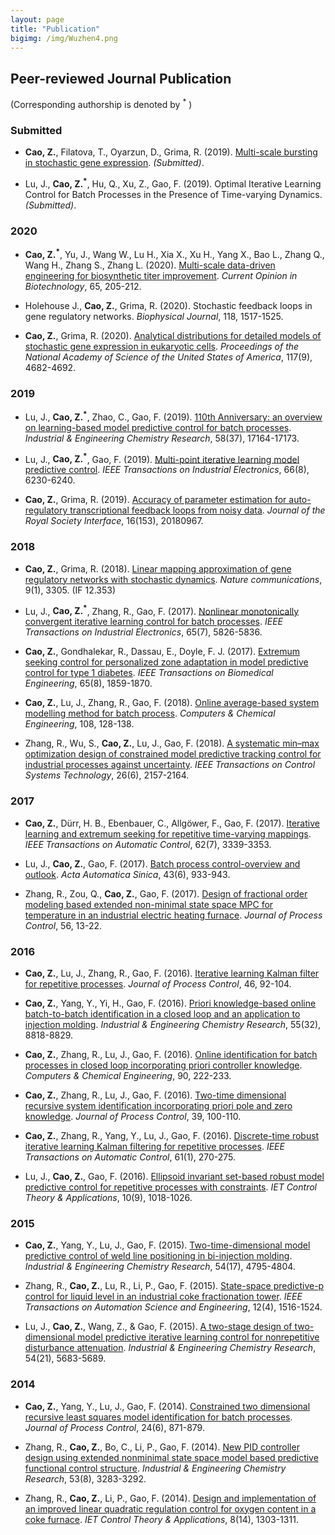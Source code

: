 ```yaml
---
layout: page
title: "Publication"
bigimg: /img/Wuzhen4.png
---
```

## Peer-reviewed Journal Publication
(Corresponding authorship is denoted by <sup>*</sup> )

### Submitted
* **Cao, Z.**, Filatova, T., Oyarzun, D., Grima, R. (2019). [Multi-scale bursting in stochastic gene expression](https://www.biorxiv.org/content/10.1101/717199v1). _(Submitted)_.

* Lu, J., **Cao, Z.<sup>*</sup>**, Hu, Q., Xu, Z., Gao, F. (2019). Optimal Iterative Learning Control for Batch Processes in the Presence of Time-varying Dynamics. _(Submitted)_.

### 2020

* **Cao, Z.<sup>*</sup>**, Yu, J., Wang W., Lu H., Xia X., Xu H., Yang X., Bao L., Zhang Q., Wang H., Zhang S., Zhang L. (2020). [Multi-scale data-driven engineering for biosynthetic titer improvement](https://www.sciencedirect.com/science/article/pii/S0958166920300549). _Current Opinion in Biotechnology_, 65, 205-212.

* Holehouse J., **Cao, Z.**, Grima, R. (2020). Stochastic feedback loops in gene regulatory networks. _Biophysical Journal_, 118, 1517-1525.

* **Cao, Z.**, Grima, R. (2020). [Analytical distributions for detailed models of stochastic gene expression in eukaryotic cells](https://www.pnas.org/content/early/2020/02/11/1910888117). _Proceedings of the National Academy of Science of the United States of America_, 117(9), 4682-4692.

### 2019
* Lu, J., **Cao, Z.<sup>*</sup>**, Zhao, C., Gao, F. (2019). [110th Anniversary: an overview on learning-based model predictive control for batch processes](https://pubs.acs.org/doi/abs/10.1021/acs.iecr.9b02370). _Industrial & Engineering Chemistry Research_, 58(37), 17164-17173.
* Lu, J., **Cao, Z.<sup>*</sup>**, Gao, F. (2019). [Multi-point iterative learning model predictive control](https://ieeexplore.ieee.org/abstract/document/8482502). _IEEE Transactions on Industrial Electronics_, 66(8), 6230-6240.

* **Cao, Z.**, Grima, R. (2019). [Accuracy of parameter estimation for auto-regulatory transcriptional feedback loops from noisy data](https://royalsocietypublishing.org/doi/pdf/10.1098/rsif.2018.0967). _Journal of the Royal Society Interface_, 16(153), 20180967.

### 2018
* **Cao, Z.**, Grima, R. (2018). [Linear mapping approximation of gene regulatory networks with stochastic dynamics](https://www.nature.com/articles/s41467-018-05822-0.pdf). _Nature communications_, 9(1), 3305. (IF 12.353)

* Lu, J., **Cao, Z.<sup>*</sup>**, Zhang, R., Gao, F. (2017). [Nonlinear monotonically convergent iterative learning control for batch processes](https://ieeexplore.ieee.org/abstract/document/8186203). _IEEE Transactions on Industrial Electronics_, 65(7), 5826-5836.

* **Cao, Z.**, Gondhalekar, R., Dassau, E., Doyle, F. J. (2017). [Extremum seeking control for personalized zone adaptation in model predictive control for type 1 diabetes](https://ieeexplore.ieee.org/abstract/document/8194875). _IEEE Transactions on Biomedical Engineering_, 65(8), 1859-1870.

* **Cao, Z.**, Lu, J., Zhang, R., Gao, F. (2018). [Online average-based system modelling method for batch process](https://www.sciencedirect.com/science/article/pii/S0098135417303101). _Computers & Chemical Engineering_, 108, 128-138.

* Zhang, R., Wu, S., **Cao, Z.**, Lu, J., Gao, F. (2018). [A systematic min–max optimization design of constrained model predictive tracking control for industrial processes against uncertainty](https://ieeexplore.ieee.org/abstract/document/8036408). _IEEE Transactions on Control Systems Technology_, 26(6), 2157-2164.


### 2017
* **Cao, Z.**, Dürr, H. B., Ebenbauer, C., Allgöwer, F., Gao, F. (2017). [Iterative learning and extremum seeking for repetitive time-varying mappings](https://ieeexplore.ieee.org/abstract/document/7762820). _IEEE Transactions on Automatic Control_, 62(7), 3339-3353.

* Lu, J., **Cao, Z.**, Gao, F. (2017). [Batch process control-overview and outlook](https://docs.google.com/viewer?url=https://edwardcao3025.github.io/img/BatchProcessControl.pdf). _Acta Automatica Sinica_, 43(6), 933-943.

* Zhang, R., Zou, Q., **Cao, Z.**, Gao, F. (2017). [Design of fractional order modeling based extended non-minimal state space MPC for temperature in an industrial electric heating furnace](https://www.sciencedirect.com/science/article/pii/S0959152417300951). _Journal of Process Control_, 56, 13-22.

### 2016
* **Cao, Z.**, Lu, J., Zhang, R., Gao, F. (2016). [Iterative learning Kalman filter for repetitive processes](https://www.sciencedirect.com/science/article/pii/S0959152416301044). _Journal of Process Control_, 46, 92-104.

* **Cao, Z.**, Yang, Y., Yi, H., Gao, F. (2016). [Priori knowledge-based online batch-to-batch identification in a closed loop and an application to injection molding](https://pubs.acs.org/doi/abs/10.1021/acs.iecr.6b01900). _Industrial & Engineering Chemistry Research_, 55(32), 8818-8829.

* **Cao, Z.**, Zhang, R., Lu, J., Gao, F. (2016). [Online identification for batch processes in closed loop incorporating priori controller knowledge](https://www.sciencedirect.com/science/article/pii/S0098135416301211). _Computers & Chemical Engineering_, 90, 222-233.

* **Cao, Z.**, Zhang, R., Lu, J., Gao, F. (2016). [Two-time dimensional recursive system identification incorporating priori pole and zero knowledge](https://www.sciencedirect.com/science/article/pii/S0959152415002450). _Journal of Process Control_, 39, 100-110.

* **Cao, Z.**, Zhang, R., Yang, Y., Lu, J., Gao, F. (2016). [Discrete-time robust iterative learning Kalman filtering for repetitive processes](https://ieeexplore.ieee.org/abstract/document/7109128). _IEEE Transactions on Automatic Control_, 61(1), 270-275.

* Lu, J., **Cao, Z.**, Gao, F. (2016). [Ellipsoid invariant set-based robust model predictive control for repetitive processes with constraints](https://ieeexplore.ieee.org/document/7470427). _IET Control Theory & Applications_, 10(9), 1018-1026.

### 2015

* **Cao, Z.**, Yang, Y., Lu, J., Gao, F. (2015). [Two-time-dimensional model predictive control of weld line positioning in bi-injection molding](https://pubs.acs.org/doi/abs/10.1021/ie5041397). _Industrial & Engineering Chemistry Research_, 54(17), 4795-4804.

* Zhang, R., **Cao, Z.**, Lu, R., Li, P., Gao, F. (2015). [State-space predictive-p control for liquid level in an industrial coke fractionation tower](https://ieeexplore.ieee.org/abstract/document/6818446). _IEEE Transactions on Automation Science and Engineering_, 12(4), 1516-1524.

* Lu, J., **Cao, Z.**, Wang, Z., & Gao, F. (2015). [A two-stage design of two-dimensional model predictive iterative learning control for nonrepetitive disturbance attenuation](https://pubs.acs.org/doi/abs/10.1021/acs.iecr.5b01316). _Industrial & Engineering Chemistry Research_, 54(21), 5683-5689.

### 2014
* **Cao, Z.**, Yang, Y., Lu, J., Gao, F. (2014). [Constrained two dimensional recursive least squares model identification for batch processes](https://www.sciencedirect.com/science/article/pii/S095915241400095X). _Journal of Process Control_, 24(6), 871-879.

* Zhang, R., **Cao, Z.**, Bo, C., Li, P., Gao, F. (2014). [New PID controller design using extended nonminimal state space model based predictive functional control structure](https://pubs.acs.org/doi/abs/10.1021/ie403924p). _Industrial & Engineering Chemistry Research_, 53(8), 3283-3292.

* Zhang, R., **Cao, Z.**, Li, P., Gao, F. (2014). [Design and implementation of an improved linear quadratic regulation control for oxygen content in a coke furnace](https://ieeexplore.ieee.org/document/6892173). _IET Control Theory & Applications_, 8(14), 1303-1311.
